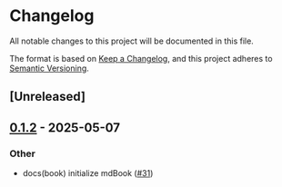 # Changelog
All notable changes to this project will be documented in this file.

The format is based on [Keep a Changelog](https://keepachangelog.com/en/1.0.0/),
and this project adheres to [Semantic Versioning](https://semver.org/spec/v2.0.0.html).

## [Unreleased]

## [0.1.2](https://github.com/harnesslabs/harness/compare/harness-space-v0.1.1...harness-space-v0.1.2) - 2025-05-07

### Other
- docs(book) initialize mdBook ([#31](https://github.com/harnesslabs/harness/pull/31))
